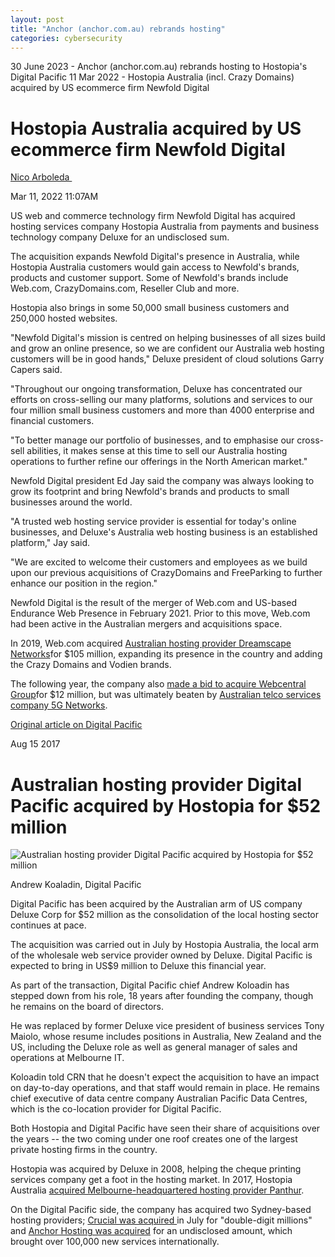 ```yaml
---
layout: post
title: "Anchor (anchor.com.au) rebrands hosting"
categories: cybersecurity
---
```


30 June 2023 - Anchor (anchor.com.au) rebrands hosting to Hostopia's Digital Pacific
11 Mar 2022 - Hostopia Australia (incl. Crazy Domains) acquired by US ecommerce firm Newfold Digital

Hostopia Australia acquired by US ecommerce firm Newfold Digital
================================================================

[Nico Arboleda ](https://www.crn.com.au/author/nico-arboleda-1179112)

Mar 11, 2022 11:07AM

US web and commerce technology firm Newfold Digital has acquired hosting services company Hostopia Australia from payments and business technology company Deluxe for an undisclosed sum.

The acquisition expands Newfold Digital's presence in Australia, while Hostopia Australia customers would gain access to Newfold's brands, products and customer support. Some of Newfold's brands include Web.com, CrazyDomains.com, Reseller Club and more.

Hostopia also brings in some 50,000 small business customers and 250,000 hosted websites.

"Newfold Digital's mission is centred on helping businesses of all sizes build and grow an online presence, so we are confident our Australia web hosting customers will be in good hands," Deluxe president of cloud solutions Garry Capers said.

"Throughout our ongoing transformation, Deluxe has concentrated our efforts on cross-selling our many platforms, solutions and services to our four million small business customers and more than 4000 enterprise and financial customers.

"To better manage our portfolio of businesses, and to emphasise our cross-sell abilities, it makes sense at this time to sell our Australia hosting operations to further refine our offerings in the North American market."

Newfold Digital president Ed Jay said the company was always looking to grow its footprint and bring Newfold's brands and products to small businesses around the world.

"A trusted web hosting service provider is essential for today's online businesses, and Deluxe's Australia web hosting business is an established platform," Jay said.

"We are excited to welcome their customers and employees as we build upon our previous acquisitions of CrazyDomains and FreeParking to further enhance our position in the region."

Newfold Digital is the result of the merger of Web.com and US-based Endurance Web Presence in February 2021. Prior to this move, Web.com had been active in the Australian mergers and acquisitions space.

In 2019, Web.com acquired [Australian hosting provider Dreamscape Networks](https://www.crn.com.au/news/webcom-to-acquire-aussie-hosting-firm-dreamscape-networks-for-105m-528639)for $105 million, expanding its presence in the country and adding the Crazy Domains and Vodien brands.

The following year, the company also [made a bid to acquire Webcentral Group](https://www.crn.com.au/news/arq-group-rebrands-to-webcentral-group-sold-to-webcom-for-12-million-550387)for $12 million, but was ultimately beaten by [Australian telco services company 5G Networks](https://www.crn.com.au/news/5g-networks-wins-webcentral-bidding-war-with-webcom-553509).




[Original article on Digital Pacific](https://www.crn.com.au/news/australian-hosting-provider-digital-pacific-acquired-by-hostopia-for-52-million-470804)  




Aug 15 2017

Australian hosting provider Digital Pacific acquired by Hostopia for $52 million
================================================================================

![Australian hosting provider Digital Pacific acquired by Hostopia for $52 million](https://i.nextmedia.com.au/Utils/ImageResizer.ashx?n=http%3a%2f%2fi.nextmedia.com.au%2fNews%2fcrn-690-digital-pacific-andrew-koaladin.jpg&w=480&c=0&s=1)

Andrew Koaladin, Digital Pacific



Digital Pacific has been acquired by the Australian arm of US company Deluxe Corp for $52 million as the consolidation of the local hosting sector continues at pace.

The acquisition was carried out in July by Hostopia Australia, the local arm of the wholesale web service provider owned by Deluxe. Digital Pacific is expected to bring in US$9 million to Deluxe this financial year.

As part of the transaction, Digital Pacific chief Andrew Koloadin has stepped down from his role, 18 years after founding the company, though he remains on the board of directors.

He was replaced by former Deluxe vice president of business services Tony Maiolo, whose resume includes positions in Australia, New Zealand and the US, including the Deluxe role as well as general manager of sales and operations at Melbourne IT.

Koloadin told CRN that he doesn't expect the acquisition to have an impact on day-to-day operations, and that staff would remain in place. He remains chief executive of data centre company Australian Pacific Data Centres, which is the co-location provider for Digital Pacific.

Both Hostopia and Digital Pacific have seen their share of acquisitions over the years -- the two coming under one roof creates one of the largest private hosting firms in the country.

Hostopia was acquired by Deluxe in 2008, helping the cheque printing services company get a foot in the hosting market. In 2017, Hostopia Australia [acquired Melbourne-headquartered hosting provider Panthur](https://www.crn.com.au/news/melbourne-hosting-provider-panthur-acquired-by-us-services-provider-457102).

On the Digital Pacific side, the company has acquired two Sydney-based hosting providers; [Crucial was acquired ](https://www.crn.com.au/news/crucial-sold-for-double-digit-millions-changes-ceo-406138)in July for "double-digit millions" and [Anchor Hosting was acquired](https://www.crn.com.au/news/web-hosting-provider-digital-pacific-acquires-managed-cloud-firm-anchor-461806) for an undisclosed amount, which brought over 100,000 new services internationally.